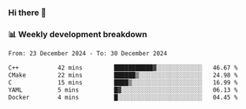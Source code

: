 ### Hi there 👋

### 📊 Weekly development breakdown
<!--START_SECTION:waka-->

```txt
From: 23 December 2024 - To: 30 December 2024

C++           42 mins         ███████████▓░░░░░░░░░░░░░   46.67 %
CMake         22 mins         ██████▒░░░░░░░░░░░░░░░░░░   24.98 %
C             15 mins         ████▒░░░░░░░░░░░░░░░░░░░░   16.99 %
YAML          5 mins          █▓░░░░░░░░░░░░░░░░░░░░░░░   06.13 %
Docker        4 mins          █░░░░░░░░░░░░░░░░░░░░░░░░   04.45 %
```

<!--END_SECTION:waka-->
